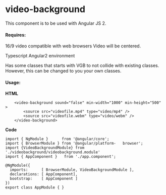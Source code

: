 
# video-background


This component is to be used with Angular JS 2.

#### Requires:

16/9 video compatible with web browsers
Video will be centered.

Typescript Angular2 environment

Has some classes that starts with VGB to not collide with existing classes. However, this can be changed to you your own classes.
#### Usage:
	
**HTML**
	
		<video-background sound="false" min-width="1000" min-height="500" >
			<source src="videofile.mp4" type="video/mp4" />
			<source src="videofile.webm" type="video/webm" />
		</video-background>
**Code**

	import { NgModule }      from '@angular/core';
	import { BrowserModule } from '@angular/platform-	browser';
	import {VideoBackgroundModule} from 	'./videobackground/videobackground.module'
	import { AppComponent }   from './app.component';

	@NgModule({
	  imports:      [ BrowserModule, VideoBackgroundModule ],
	  declarations: [ AppComponent],
	  bootstrap:    [ AppComponent ]
	})
	export class AppModule { }

